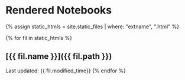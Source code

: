 # Rendered Notebooks

{% assign static_htmls = site.static_files | where: "extname", ".html" %}

{% for fil in static_htmls %}
## [{{ fil.name }}]({{ fil.path }})
Last updated: {{ fil.modified_time}}
{% endfor %}
